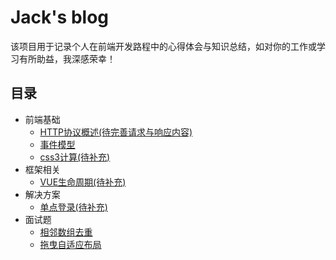 # Jack's blog
  该项目用于记录个人在前端开发路程中的心得体会与知识总结，如对你的工作或学习有所助益，我深感荣幸！

## 目录
- 前端基础
    - [HTTP协议概述(待完善请求与响应内容)](/doc/http.md)
    - [事件模型](/doc/eventModel.md)
    - [css3计算(待补充)]()
- 框架相关
    - [VUE生命周期(待补充)]()
- 解决方案
    - [单点登录(待补充)]()
- 面试题
    - [相邻数组去重](/testQuestion/removalRepetition.js)
    - [拖曳自适应布局](/testQuestion/dragResize.html)